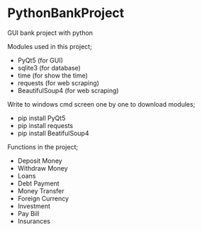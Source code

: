 # PythonBankProject
GUI bank project with python

Modules used in this project;
* PyQt5 (for GUI)
* sqlite3 (for database)
* time (for show the time)
* requests (for web scraping)
* BeautifulSoup4 (for web scraping)

Write to windows cmd screen one by one to download modules;
* pip install PyQt5
* pip install requests
* pip install BeatifulSoup4

Functions in the project;
* Deposit Money
* Withdraw Money
* Loans
* Debt Payment
* Money Transfer
* Foreign Currency
* Investment
* Pay Bill
* Insurances
